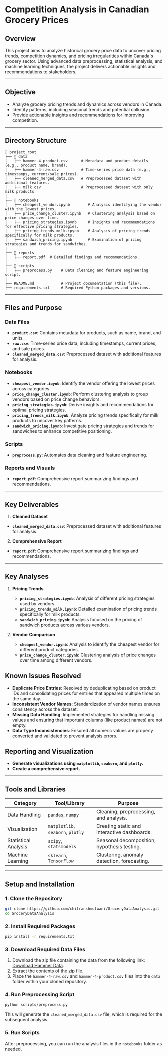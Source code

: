 # **Competition Analysis in Canadian Grocery Prices**

## **Overview**
This project aims to analyze historical grocery price data to uncover pricing trends, competition dynamics, and pricing irregularities within Canada's grocery sector. Using advanced data preprocessing, statistical analysis, and machine learning techniques, the project delivers actionable insights and recommendations to stakeholders.

---

## **Objective**
- Analyze grocery pricing trends and dynamics across vendors in Canada.
- Identify patterns, including seasonal trends and potential collusion.
- Provide actionable insights and recommendations for improving competition.

---

## **Directory Structure**

```plaintext
📂 project_root
├── 📂 data
│   ├── hammer-4-product.csv      # Metadata and product details (e.g., product name, brand).
│   ├── hammer-4-raw.csv          # Time-series price data (e.g., timestamps, current/sale prices).
│   ├── cleaned_merged_data.csv   # Preprocessed dataset with additional features.
│   ├── milk.csv                  # Preprocessed dataset with only milk products
│
├── 📂 notebooks
│   ├── cheapest_vendor.ipynb        # Analysis identifying the vendor with the lowest prices.
│   ├── price_change_cluster.ipynb   # Clustering analysis based on price changes over time.
│   ├── pricing_strategies.ipynb     # Insights and recommendations for effective pricing strategies.
│   ├── pricing_trends_milk.ipynb    # Analysis of pricing trends specifically for milk products.
│   ├── sandwich_pricing.ipynb       # Examination of pricing strategies and trends for sandwiches.
|
├── 📂 reports
│   ├── report.pdf  # Detailed findings and recommendations.
│
├── 📂 scripts
│   ├── preprocess.py    # Data cleaning and feature engineering script.
│
├── README.md            # Project documentation (this file).
├── requirements.txt     # Required Python packages and versions.
```

---

## **Files and Purpose**

### **Data Files**
- **`product.csv`**: Contains metadata for products, such as name, brand, and units.
- **`raw.csv`**: Time-series price data, including timestamps, current prices, and sale prices.
- **`cleaned_merged_data.csv`**: Preprocessed dataset with additional features for analysis.

### **Notebooks**
- **`cheapest_vendor.ipynb`**: Identify the vendor offering the lowest prices across categories.  
- **`price_change_cluster.ipynb`**: Perform clustering analysis to group vendors based on price change behaviors.  
- **`pricing_strategies.ipynb`**: Derive insights and recommendations for optimal pricing strategies.  
- **`pricing_trends_milk.ipynb`**: Analyze pricing trends specifically for milk products to uncover key patterns.  
- **`sandwich_pricing.ipynb`**: Investigate pricing strategies and trends for sandwiches to enhance competitive positioning.  

### **Scripts**
- **`preprocess.py`**: Automates data cleaning and feature engineering.

### **Reports and Visuals**
- **`report.pdf`**: Comprehensive report summarizing findings and recommendations.

---

## **Key Deliverables**

1. **Cleaned Dataset**
- **`cleaned_merged_data.csv`**: Preprocessed dataset with additional features for analysis.
   
2. **Comprehensive Report**
- **`report.pdf`**: Comprehensive report summarizing findings and recommendations.
---

## **Key Analyses**

1. **Pricing Trends**
   - **`pricing_strategies.ipynb`**: Analysis of different pricing strategies used by vendors.
   - **`pricing_trends_milk.ipynb`**: Detailed examination of pricing trends specifically for milk products.
   - **`sandwich_pricing.ipynb`**: Analysis focused on the pricing of sandwich products across various vendors.

2. **Vendor Comparison**
   - **`cheapest_vendor.ipynb`**: Analysis to identify the cheapest vendor for different product categories.
   - **`price_change_cluster.ipynb`**: Clustering analysis of price changes over time among different vendors.

## **Known Issues Resolved**

- **Duplicate Price Entries**: Resolved by deduplicating based on product IDs and consolidating prices for entries that appeared multiple times on the same day.
- **Inconsistent Vendor Names**: Standardization of vendor names ensures consistency across the dataset.
- **Missing Data Handling**: Implemented strategies for handling missing values and ensuring that important columns (like product names) are not empty.
- **Data Type Inconsistencies**: Ensured all numeric values are properly converted and validated to prevent analysis errors.


## **Reporting and Visualization**
- **Generate visualizations using `matplotlib`, `seaborn`, and `plotly`.**
- **Create a comprehensive report.**

---

## **Tools and Libraries**

| **Category**          | **Tool/Library**       | **Purpose**                                  |
|------------------------|------------------------|----------------------------------------------|
| Data Handling          | `pandas`, `numpy`     | Cleaning, preprocessing, and analysis.       |
| Visualization          | `matplotlib`, `seaborn`, `plotly` | Creating static and interactive dashboards. |
| Statistical Analysis   | `scipy`, `statsmodels`| Seasonal decomposition, hypothesis testing.  |
| Machine Learning       | `sklearn`, `TensorFlow` | Clustering, anomaly detection, forecasting. |

---

## **Setup and Installation**

### **1. Clone the Repository**
```bash
git clone https://github.com/chitranshmotwani/GroceryDataAnalysis.git
cd GroceryDataAnalysis
```

### **2. Install Required Packages**
```bash
pip install -r requirements.txt
```

### **3. Download Required Data Files**
1. Download the zip file containing the data from the following link: [Download Hammer Data](https://jacobfilipp.com/hammerdata/hammer-5-csv.zip).
2. Extract the contents of the zip file.
3. Place the `hammer-4-raw.csv` and `hammer-4-product.csv` files into the `data` folder within your cloned repository.

### **4. Run Preprocessing Script**
```bash
python scripts/preprocess.py
```
This will generate the `cleaned_merged_data.csv` file, which is required for the subsequent analysis.

### **5. Run Scripts**
After preprocessing, you can run the analysis files in the `notebooks` folder as needed.


